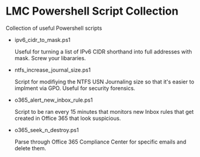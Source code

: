 # LMC Powershell Script Collection
Collection of useful Powershell scripts

- ipv6_cidr_to_mask.ps1

  Useful for turning a list of IPv6 CIDR shorthand into full addresses with mask. Screw your libararies. 

- ntfs_increase_journal_size.ps1

  Script for modifiying the NTFS USN Journaling size so that it's easier to implment via GPO. Useful for security forensics. 
  
- o365_alert_new_inbox_rule.ps1

  Script to be ran every 15 minutes that monitors new Inbox rules that get created in Office 365 that look suspicious. 
  
  
- o365_seek_n_destroy.ps1

  Parse through Office 365 Compliance Center for specific emails and delete them.
